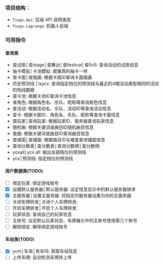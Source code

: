 ﻿### 项目结构：

- `Tsugu.Api`: 后端 API 调用类库
- `Tsugu.Lagrange`: 机器人前端

### 可用指令

#### 查询类

- 查试炼│查stage│查舞台│查festival│查5v5: 查询活动的试炼信息
- 抽卡模拟│卡池模拟: 就像真的抽卡一样
- 查卡面│查插画: 根据卡面ID查询卡面插画
- 历史预测线 | lsycx: 查询指定档位的预测线与最近的4期活动类型相同的活动的档线数据
- 查卡池: 根据卡池ID查询卡池信息
- 查角色: 根据角色名、乐队、昵称等查询角色信息
- 查活动: 根据活动名、乐队、活动ID等查询活动信息
- 查卡: 根据卡面ID、角色名、乐队、昵称等查询卡面信息
- 查玩家│查询玩家: 根据玩家ID、服务器查询玩家信息
- 随机曲: 根据关键词或曲目ID随机曲目信息
- 查曲: 根据关键词或曲目ID查询曲目信息
- 查谱面│查铺面: 根据曲目ID与难度查询铺面信息
- 查询分数表│查分数表│查询分数榜│查分数榜:
- ycxall│ycx all: 输出全部档位的预测线
- ycx│预测线: 指定档位的预测线

#### 用户数据类(TODO)

- [ ] 绑定玩家: 绑定游戏账号
- [x] 设置默认服务器│默认服务器: 设定信息显示中的默认服务器排序
- [x] 主服务器│设置主服务器: 将指定的服务器设置为你的主服务器
- [ ] 关闭车牌转发│关闭个人车牌转发:
- [ ] 开启车牌转发│开启个人车牌转发:
- [ ] 玩家状态: 查询自己的玩家状态
- [ ] 主账号: 设定默认玩家状态、车牌展示中的主账号使用第几个账号
- [ ] 解除绑定: 解除绑定游戏账号

#### 车站类(TODO)

- [x] ycm│车来│有车吗: 获取车站信息
- [ ] 上传车牌: 自动检测车牌并上传